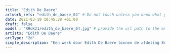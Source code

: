 ```yaml
---
title: "Edith De Baere"
artwork_refs: "edith_de_baere_04" # Do not touch unless you know what you are doing
date: 2021-03-19 10:45:38 +01:00
draft: false
model : "RHoK21/edith_de_baere_04.jpg" # provide the url path to the model
artists: "Edith De Baere"
artType: "2d"
simple_description: "Een werk door Edith De Baere binnen de afdeling Beeldende en audiovisuele kunst.<br><br><br><br> Een project gerealiseerd door Dirk Derom in opdracht van het <a href='https://www.sdko.brussels'>SDKO</a> en met steun van de <a href='https://www.vgc.be/wie-zijn-wij/actief-beleid-brussel/onderwijs'>VGC</a>."
---
```

